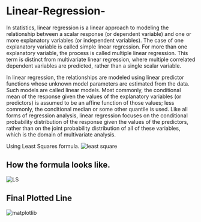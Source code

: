 # Linear-Regression-
In statistics, linear regression is a linear approach to modeling the relationship between a scalar response (or dependent variable) and one or more explanatory variables (or independent variables). The case of one explanatory variable is called simple linear regression. For more than one explanatory variable, the process is called multiple linear regression. This term is distinct from multivariate linear regression, where multiple correlated dependent variables are predicted, rather than a single scalar variable.

In linear regression, the relationships are modeled using linear predictor functions whose unknown model parameters are estimated from the data. Such models are called linear models. Most commonly, the conditional mean of the response given the values of the explanatory variables (or predictors) is assumed to be an affine function of those values; less commonly, the conditional median or some other quantile is used. Like all forms of regression analysis, linear regression focuses on the conditional probability distribution of the response given the values of the predictors, rather than on the joint probability distribution of all of these variables, which is the domain of multivariate analysis.

Using Least Squares formula. 
![least square](https://user-images.githubusercontent.com/32032491/64590426-1ff9e680-d3c5-11e9-91b1-0d594bc93101.png)



<h2>How the formula looks like.</h2>

![LS](https://user-images.githubusercontent.com/32032491/64591869-64d34c80-d3c8-11e9-8186-427aaf04fe4f.PNG)

<h2>Final Plotted Line</h2>

![matplotlib](https://user-images.githubusercontent.com/32032491/64592111-e034fe00-d3c8-11e9-8015-aae8cc246f55.PNG)
